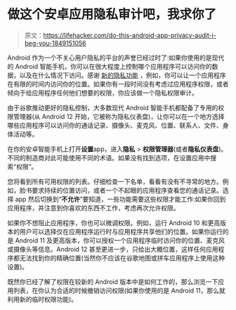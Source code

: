 # 做这个安卓应用隐私审计吧，我求你了

> 原文：<https://lifehacker.com/do-this-android-app-privacy-audit-i-beg-you-1849151056>

Android 作为一个不关心用户隐私的平台的声誉已经过时了:如果你使用的是现代的 Android 智能手机，你可以在很大程度上控制哪个应用程序可以访问你的数据，以及在什么情况下访问。感谢 [新的隐私功能](https://lifehacker.com/how-to-stop-your-android-and-its-apps-from-tracking-you-1847628239) ，例如，你可以让一个应用程序在有限的时间内访问你的位置。如果你有一段时间没有考虑过应用程序权限，或者倾向于给应用程序任何他们想要的权限，你应该做一个隐私权限审计。



由于谷歌推动更好的隐私控制，大多数现代 Android 智能手机都配备了专用的权限管理器(从 Android 12 开始，它被称为隐私仪表盘)，让你可以在一个地方选择哪些应用程序可以访问你的通话记录、摄像头、麦克风、位置、联系人、文件、身体活动等。

在你的安卓智能手机上打开**设置**app，进入**隐私** > **权限管理器**(或者**隐私仪表盘**)。不同的制造商对此可能使用不同的术语。如果没有找到选项，在设置应用中搜索“权限”。

您将看到所有可用权限的列表。仔细检查一下名单，看看有没有不寻常的地方。例如，脸书要求持续的位置访问，或者一个不起眼的应用程序查看您的通话记录。选择 app 然后切换到“**不允许**”要知道，一些功能需要这些权限才能工作:如果你回到应用程序，并注意到你喜欢的东西不工作，考虑再次允许权限。

如果你不想阻止应用程序，你也可以微调权限。例如，运行 Android 10 和更高版本的用户可以选择仅在应用程序运行时与应用程序共享他们的位置。如果你运行的是 Android 11 及更高版本，你可以授权一个应用程序临时访问你的位置、麦克风或摄像头等信息。Android 12 甚至更进一步，只给出大概位置，这样任何应用程序都无法找到你的精确位置(当然你不应该在谷歌地图或拼车应用程序上使用这种设置)。

既然你已经了解了权限在较新的 Android 版本中是如何工作的，那么浏览一下应用列表，在你认为合适的时候撤销访问权限(如果你使用的是 Android 11，那么就利用新的临时权限功能)。